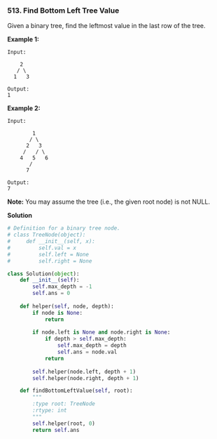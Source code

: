 ### 513. Find Bottom Left Tree Value

Given a binary tree, find the leftmost value in the last row of the tree.

**Example 1:**
```
Input:

    2
   / \
  1   3

Output:
1
```

**Example 2:**
```
Input:

        1
       / \
      2   3
     /   / \
    4   5   6
       /
      7

Output:
7
```

**Note:** You may assume the tree (i.e., the given root node) is not NULL.

**Solution**
```Python
# Definition for a binary tree node.
# class TreeNode(object):
#     def __init__(self, x):
#         self.val = x
#         self.left = None
#         self.right = None

class Solution(object):
    def __init__(self):
        self.max_depth = -1
        self.ans = 0
    
    def helper(self, node, depth):
        if node is None:
            return
        
        if node.left is None and node.right is None:
            if depth > self.max_depth:
                self.max_depth = depth
                self.ans = node.val
            return
        
        self.helper(node.left, depth + 1)
        self.helper(node.right, depth + 1)

    def findBottomLeftValue(self, root):
        """
        :type root: TreeNode
        :rtype: int
        """
        self.helper(root, 0)
        return self.ans
```